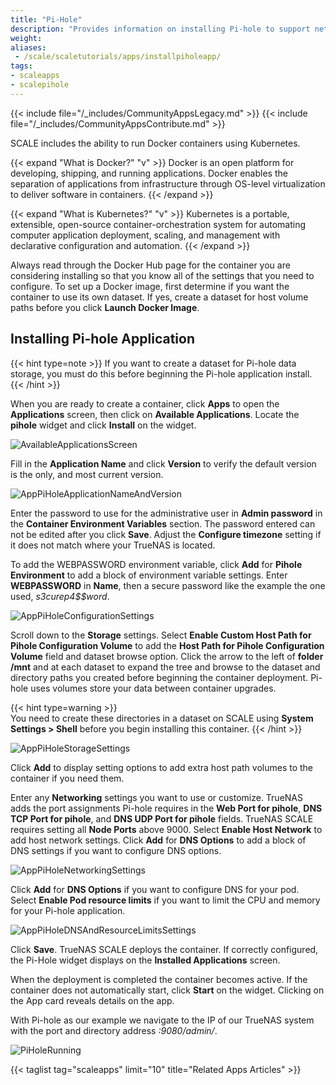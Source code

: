 ```yaml
---
title: "Pi-Hole"
description: "Provides information on installing Pi-hole to support network-level advertisement and internet tracker blocking."
weight: 
aliases: 
 - /scale/scaletutorials/apps/installpiholeapp/
tags:
- scaleapps
- scalepihole
---
```


{{< include file="/_includes/CommunityAppsLegacy.md" >}}
{{< include file="/_includes/CommunityAppsContribute.md" >}}

SCALE includes the ability to run Docker containers using Kubernetes.

{{< expand "What is Docker?" "v" >}}
Docker is an open platform for developing, shipping, and running applications. Docker enables the separation of applications from infrastructure through OS-level virtualization to deliver software in containers.
{{< /expand >}}

{{< expand "What is Kubernetes?" "v" >}}
Kubernetes is a portable, extensible, open-source container-orchestration system for automating computer application deployment, scaling, and management with declarative configuration and automation.
{{< /expand >}}

Always read through the Docker Hub page for the container you are considering installing so that you know all of the settings that you need to configure.
To set up a Docker image, first determine if you want the container to use its own dataset. If yes, create a dataset for host volume paths before you click **Launch Docker Image**.

## Installing Pi-hole Application

{{< hint type=note >}}
If you want to create a dataset for Pi-hole data storage, you must do this before beginning the Pi-hole application install.
{{< /hint >}}

When you are ready to create a container, click **Apps** to open the **Applications** screen, then click on **Available Applications**.
Locate the **pihole** widget and click **Install** on the widget.

![AvailableApplicationsScreen](/images/SCALE/Apps/AvailableApplicationsScreen.png "Available Applications")

Fill in the **Application Name** and click **Version** to verify the default version is the only, and most current version.

![AppPiHoleApplicationNameAndVersion](/images/SCALE/22.12/AppPiHoleApplicationNameAndVersion.png "Pi-Hole Application Name and Version")

Enter the password to use for the administrative user in **Admin password** in the **Container Environment Variables** section. The password entered can not be edited after you click **Save**.
Adjust the **Configure timezone** setting if it does not match where your TrueNAS is located.

To add the WEBPASSWORD environment variable, click **Add** for **Pihole Environment** to add a block of environment variable settings.
Enter **WEBPASSWORD** in **Name**, then a secure password like the example the one used, *s3curep4$$word*.

![AppPiHoleConfigurationSettings](/images/SCALE/22.12/AppPiHoleConfigurationSettings.png "SCALE Apps Configuration Settings")

Scroll down to the **Storage** settings.
Select **Enable Custom Host Path for Pihole Configuration Volume** to add the **Host Path for Pihole Configuration Volume** field and dataset browse option.
Click the arrow to the left of **<span class="material-icons">folder</span> /mnt** and at each dataset to expand the tree and browse to the dataset and directory paths you created before beginning the container deployment.
Pi-hole uses volumes store your data between container upgrades.

{{< hint type=warning >}}  
You need to create these directories in a dataset on SCALE using **System Settings > Shell** before you begin installing this container.
{{< /hint >}}

![AppPiHoleStorageSettings](/images/SCALE/22.12/AppPiHoleStorageSettings.png "PiHole Storage Settings")

Click **Add** to display setting options to add extra host path volumes to the container if you need them.

Enter any **Networking** settings you want to use or customize.
TrueNAS adds the port assignments Pi-hole requires in the **Web Port for pihole**, **DNS TCP Port for pihole**, and **DNS UDP Port for pihole** fields. TrueNAS SCALE requires setting all **Node Ports** above 9000.
Select **Enable Host Network** to add host network settings.
Click **Add** for **DNS Options** to add a block of DNS settings if you want to configure DNS options.

![AppPiHoleNetworkingSettings](/images/SCALE/22.12/AppPiHoleNetworkingSettings.png "Pi-Hole Network and Port Forwarding")

Click **Add** for **DNS Options** if you want to configure DNS for your pod.
Select **Enable Pod resource limits** if you want to limit the CPU and memory for your Pi-hole application.

![AppPiHoleDNSAndResourceLimitsSettings](/images/SCALE/22.12/AppPiHoleDNSAndResourceLimitsSettings.png "PiHole DNS and Resource Limit Settings")

Click **Save**.
TrueNAS SCALE deploys the container.
If correctly configured, the Pi-Hole widget displays on the **Installed Applications** screen.

When the deployment is completed the container becomes active. If the container does not automatically start, click **Start** on the widget.
Clicking on the App card reveals details on the app.

With Pi-hole as our example we navigate to the IP of our TrueNAS system with the port and directory address *:9080/admin/*.

![PiHoleRunning](/images/SCALE/Apps/AppsPiHoleRunning.png "PiHole Running")

{{< taglist tag="scaleapps" limit="10" title="Related Apps Articles" >}}
